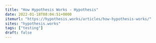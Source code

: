 ```yaml
---
title: "How Hypothesis Works - Hypothesis"
date: 2022-01-18T08:04:51+0000
itemurl: "https://hypothesis.works/articles/how-hypothesis-works/"
sites: "hypothesis.works"
tags: ["testing"]
draft: false
---
```

